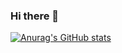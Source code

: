 ### Hi there 👋

[![Anurag's GitHub stats](https://github-readme-stats.vercel.app/api?username=DomagojBasic)](https://github.com/anuraghazra/github-readme-stats)
